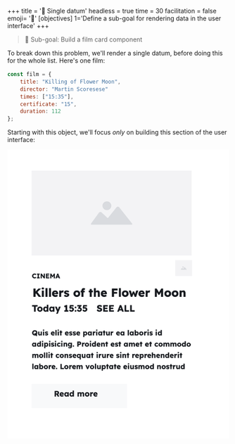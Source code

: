 +++
title = '💽 Single datum'
headless = true
time = 30
facilitation = false
emoji= '🧩'
[objectives]
    1='Define a sub-goal for rendering data in the user interface'
+++

> 🎯 Sub-goal: Build a film card component

To break down this problem, we'll render a single datum, before doing this for the whole list. Here's one film:

```js
const film = {
    title: "Killing of Flower Moon",
    director: "Martin Scoresese"
    times: ["15:35"],
    certificate: "15",
    duration: 112
};
```

Starting with this object, we'll focus _only_ on building this section of the user interface:

![single-film-display](single-film-display.png)
